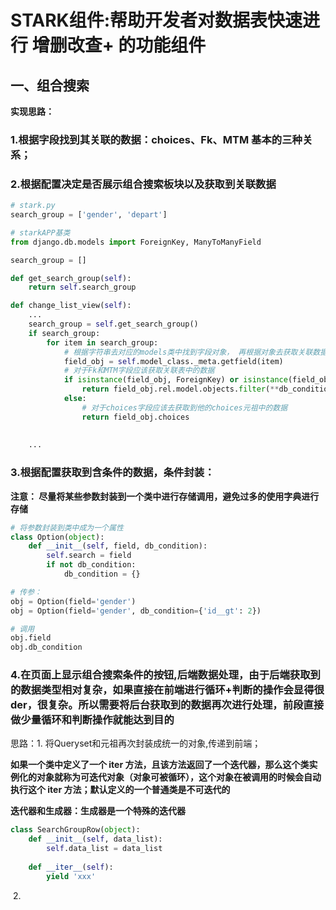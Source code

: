 # STARK组件:帮助开发者对数据表快速进行 增删改查+ 的功能组件

## 一、组合搜索

**实现思路：**

### 1.根据字段找到其关联的数据：choices、Fk、MTM 基本的三种关系；

### 2.根据配置决定是否展示组合搜索板块以及获取到关联数据

```python
# stark.py
search_group = ['gender', 'depart']

# starkAPP基类
from django.db.models import ForeignKey, ManyToManyField

search_group = []

def get_search_group(self):
    return self.search_group

def change_list_view(self):
    ...
    search_group = self.get_search_group()
    if search_group:
        for item in search_group:
            # 根据字符串去对应的models类中找到字段对象， 再根据对象去获取关联数据
            field_obj = self.model_class._meta.getfield(item)
            # 对于Fk和MTM字段应该获取关联表中的数据
            if isinstance(field_obj, ForeignKey) or isinstance(field_obj, ManyToManyField):  # 类型判断
                return field_obj.rel.model.objects.filter(**db_condition)
            else:
                # 对于choices字段应该去获取到他的choices元祖中的数据
                return field_obj.choices
            
            
    ...
```

### 3.根据配置获取到含条件的数据，条件封装：

**注意： 尽量将某些参数封装到一个类中进行存储调用，避免过多的使用字典进行存储**

```python
# 将参数封装到类中成为一个属性
class Option(object):
    def __init__(self, field, db_condition):
        self.search = field
        if not db_condition:
            db_condition = {}

# 传参：
obj = Option(field='gender')
obj = Option(field='gender', db_condition={'id__gt': 2})

# 调用
obj.field
obj.db_condition
```

### 4.在页面上显示组合搜索条件的按钮,后端数据处理，由于后端获取到的数据类型相对复杂，如果直接在前端进行循环+判断的操作会显得很der，很复杂。所以需要将后台获取到的数据再次进行处理，前段直接做少量循环和判断操作就能达到目的

思路：1. 将Queryset和元祖再次封装成统一的对象,传递到前端；

**如果一个类中定义了一个  iter  方法，且该方法返回了一个迭代器，那么这个类实例化的对象就称为可迭代对象（对象可被循环），这个对象在被调用的时候会自动执行这个  iter  方法；默认定义的一个普通类是不可迭代的**

**迭代器和生成器：生成器是一个特殊的迭代器**

```python
class SearchGroupRow(object):
    def __init__(self, data_list):
        self.data_list = data_list
    
    def __iter__(self):
        yield 'xxx'
```

​			 2.

